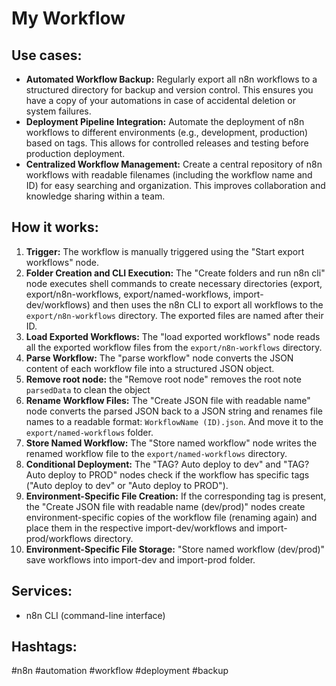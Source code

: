 # My Workflow

## Use cases:

*   **Automated Workflow Backup:** Regularly export all n8n workflows to a structured directory for backup and version control. This ensures you have a copy of your automations in case of accidental deletion or system failures.
*   **Deployment Pipeline Integration:** Automate the deployment of n8n workflows to different environments (e.g., development, production) based on tags. This allows for controlled releases and testing before production deployment.
*   **Centralized Workflow Management:** Create a central repository of n8n workflows with readable filenames (including the workflow name and ID) for easy searching and organization. This improves collaboration and knowledge sharing within a team.

## How it works:

1.  **Trigger:** The workflow is manually triggered using the "Start export workflows" node.
2.  **Folder Creation and CLI Execution:** The "Create folders and run n8n cli" node executes shell commands to create necessary directories (export, export/n8n-workflows, export/named-workflows, import-dev/workflows) and then uses the n8n CLI to export all workflows to the `export/n8n-workflows` directory. The exported files are named after their ID.
3.  **Load Exported Workflows:** The "load exported workflows" node reads all the exported workflow files from the `export/n8n-workflows` directory.
4.  **Parse Workflow:** The "parse workflow" node converts the JSON content of each workflow file into a structured JSON object.
5.  **Remove root node:** the "Remove root node" removes the root note `parsedData` to clean the object
6.  **Rename Workflow Files:** The "Create JSON file with readable name" node converts the parsed JSON back to a JSON string and renames file names to a readable format: `WorkflowName (ID).json`. And move it to the `export/named-workflows` folder.
7.  **Store Named Workflow:** The "Store named workflow" node writes the renamed workflow file to the `export/named-workflows` directory.
8.  **Conditional Deployment:** The "TAG? Auto deploy to dev" and "TAG? Auto deploy to PROD" nodes check if the workflow has specific tags ("Auto deploy to dev" or "Auto deploy to PROD").
9.  **Environment-Specific File Creation:** If the corresponding tag is present, the "Create JSON file with readable name (dev/prod)" nodes create environment-specific copies of the workflow file (renaming again) and place them in the respective import-dev/workflows and import-prod/workflows directory.
10. **Environment-Specific File Storage:** "Store named workflow (dev/prod)" save workflows into import-dev and import-prod folder.

## Services:

*   n8n CLI (command-line interface)

## Hashtags:

#n8n #automation #workflow #deployment #backup
